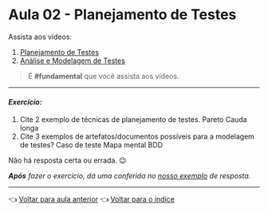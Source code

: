 # Aula 02 - Planejamento de Testes

Assista aos vídeos:

  1. [Planejamento de Testes](https://youtu.be/XY-oElwC9VY)
  2. [Análise e Modelagem de Testes](https://youtu.be/BiU-m3ie-5A)

> É **#fundamental** que você assista aos vídeos.

---

#### _Exercício:_

1. Cite 2 exemplo de técnicas de planejamento de testes. 
Pareto
Cauda longa
2. Cite 3 exemplos de artefatos/documentos possíveis para a modelagem de testes?
Caso de teste
Mapa mental
BDD

Não há resposta certa ou errada. 😉

_**Após** fazer o exercício, dá uma conferida no [nosso exemplo](resolucao.md) de resposta._ 

---

👈 [Voltar para aula anterior](../aula01/aula.md)
👈 [Voltar para o índice](../README.md)

